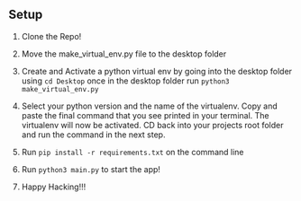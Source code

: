 ## Setup

1. Clone the Repo!

2. Move the make_virtual_env.py file to the desktop folder

3. Create and Activate a python virtual env by going into the desktop folder using ```cd Desktop``` once in the desktop folder run ```python3 make_virtual_env.py```

4. Select your python version and the name of the virtualenv. Copy and paste the final command that you see printed in your terminal. The virtualenv will now be activated. CD back into your projects root folder and run the command in the next step. 

5. Run ```pip install -r requirements.txt``` on the command line

6. Run ```python3 main.py``` to start the app!

7. Happy Hacking!!!